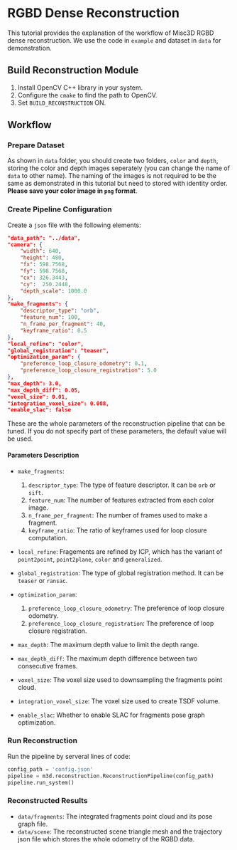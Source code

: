 # RGBD Dense Reconstruction
This tutorial provides the explanation of the workflow of Misc3D RGBD dense reconstruction. We use the code in `example` and dataset in `data` for demonstration.

## Build Reconstruction Module
1. Install OpenCV C++ library in your system.
2. Configure the `cmake` to find the path to OpenCV.
3. Set `BUILD_RECONSTRUCTION` ON.

## Workflow
### Prepare Dataset
As shown in `data` folder, you should create two folders, `color` and `depth`, storing the color and depth images seperately (you can change the name of `data` to other name). The naming of the images is not required to be the same as demonstrated in this tutorial but need to stored with identity order. **Please save your color image in `png` format**.

### Create Pipeline Configuration
Create a `json` file with the following elements:
```json
"data_path": "../data",
"camera": {
    "width": 640,
    "height": 480,
    "fx": 598.7568,
    "fy": 598.7568,
    "cx": 326.3443,
    "cy":  250.2448,
    "depth_scale": 1000.0
},
"make_fragments": {
    "descriptor_type": "orb",
    "feature_num": 100,
    "n_frame_per_fragment": 40,
    "keyframe_ratio": 0.5
},
"local_refine": "color",
"global_registration": "teaser",
"optimization_param": {
    "preference_loop_closure_odometry": 0.1,
    "preference_loop_closure_registration": 5.0
},
"max_depth": 3.0,
"max_depth_diff": 0.05,
"voxel_size": 0.01,
"integration_voxel_size": 0.008,
"enable_slac": false
```
These are the whole parameters of the reconstruction pipeline that can be tuned. If you do not specify part of these parameters, the default value will be used.

#### Parameters Description
- `make_fragments`:
    1. `descriptor_type`: The type of feature descriptor. It can be `orb` or `sift`.
    2. `feature_num`: The number of features extracted from each color image.
    3. `n_frame_per_fragment`: The number of frames used to make a fragment.
    4. `keyframe_ratio`: The ratio of keyframes used for loop closure computation.

- `local_refine`: Fragements are refined by ICP, which has the variant of `point2point`, `point2plane`, `color` and `generalized`.

- `global_registration`: The type of global registration method. It can be `teaser` or `ransac`.

- `optimization_param`:
    1. `preference_loop_closure_odometry`: The preference of loop closure odometry.
    2. `preference_loop_closure_registration`: The preference of loop closure registration.

- `max_depth`: The maximum depth value to limit the depth range.

- `max_depth_diff`: The maximum depth difference between two consecutive frames.

- `voxel_size`: The voxel size used to downsampling the fragments point cloud.

- `integration_voxel_size`: The voxel size used to create TSDF volume.

- `enable_slac`: Whether to enable SLAC for fragments pose graph optimization.

### Run Reconstruction
Run the pipeline by serveral lines of code:

```python
config_path = 'config.json'
pipeline = m3d.reconstruction.ReconstructionPipeline(config_path)
pipeline.run_system()
```

### Reconstructed Results
- `data/fragments`: The integrated fragments point cloud and its pose graph file.
- `data/scene`: The reconstructed scene triangle mesh and the trajectory json file which stores the whole odometry of the RGBD data.